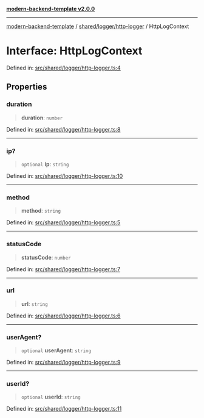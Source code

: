 [**modern-backend-template v2.0.0**](../../../../README.md)

***

[modern-backend-template](../../../../modules.md) / [shared/logger/http-logger](../README.md) / HttpLogContext

# Interface: HttpLogContext

Defined in: [src/shared/logger/http-logger.ts:4](https://github.com/maemreyo/saas-4cus-nodejs/blob/1a77de11cd6eaefe66c31c7f5de281673fc25ce5/src/shared/logger/http-logger.ts#L4)

## Properties

### duration

> **duration**: `number`

Defined in: [src/shared/logger/http-logger.ts:8](https://github.com/maemreyo/saas-4cus-nodejs/blob/1a77de11cd6eaefe66c31c7f5de281673fc25ce5/src/shared/logger/http-logger.ts#L8)

***

### ip?

> `optional` **ip**: `string`

Defined in: [src/shared/logger/http-logger.ts:10](https://github.com/maemreyo/saas-4cus-nodejs/blob/1a77de11cd6eaefe66c31c7f5de281673fc25ce5/src/shared/logger/http-logger.ts#L10)

***

### method

> **method**: `string`

Defined in: [src/shared/logger/http-logger.ts:5](https://github.com/maemreyo/saas-4cus-nodejs/blob/1a77de11cd6eaefe66c31c7f5de281673fc25ce5/src/shared/logger/http-logger.ts#L5)

***

### statusCode

> **statusCode**: `number`

Defined in: [src/shared/logger/http-logger.ts:7](https://github.com/maemreyo/saas-4cus-nodejs/blob/1a77de11cd6eaefe66c31c7f5de281673fc25ce5/src/shared/logger/http-logger.ts#L7)

***

### url

> **url**: `string`

Defined in: [src/shared/logger/http-logger.ts:6](https://github.com/maemreyo/saas-4cus-nodejs/blob/1a77de11cd6eaefe66c31c7f5de281673fc25ce5/src/shared/logger/http-logger.ts#L6)

***

### userAgent?

> `optional` **userAgent**: `string`

Defined in: [src/shared/logger/http-logger.ts:9](https://github.com/maemreyo/saas-4cus-nodejs/blob/1a77de11cd6eaefe66c31c7f5de281673fc25ce5/src/shared/logger/http-logger.ts#L9)

***

### userId?

> `optional` **userId**: `string`

Defined in: [src/shared/logger/http-logger.ts:11](https://github.com/maemreyo/saas-4cus-nodejs/blob/1a77de11cd6eaefe66c31c7f5de281673fc25ce5/src/shared/logger/http-logger.ts#L11)
